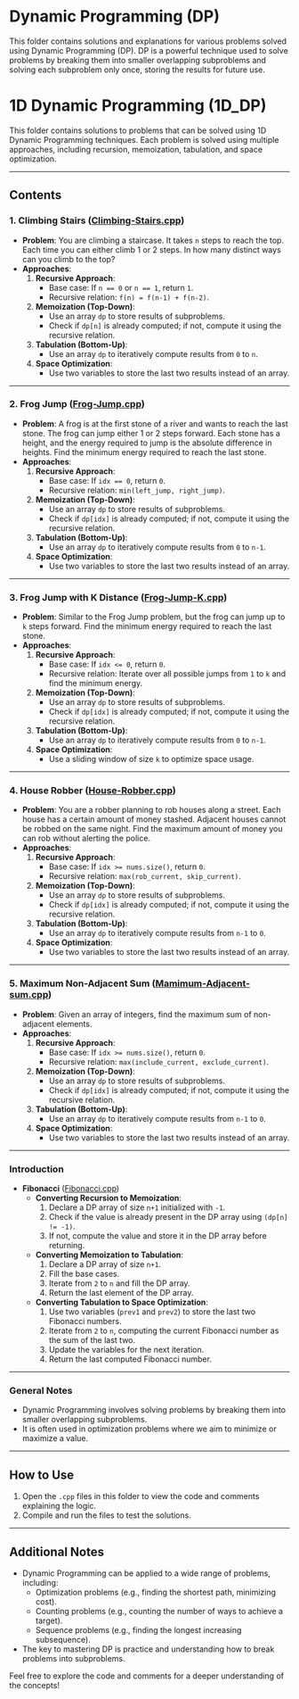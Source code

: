 # Dynamic Programming (DP)

This folder contains solutions and explanations for various problems solved using Dynamic Programming (DP). DP is a powerful technique used to solve problems by breaking them into smaller overlapping subproblems and solving each subproblem only once, storing the results for future use.

# 1D Dynamic Programming (1D_DP)

This folder contains solutions to problems that can be solved using 1D Dynamic Programming techniques. Each problem is solved using multiple approaches, including recursion, memoization, tabulation, and space optimization.

---

## Contents

### 1. **Climbing Stairs** ([Climbing-Stairs.cpp](Climbing-Stairs.cpp))
- **Problem**: You are climbing a staircase. It takes `n` steps to reach the top. Each time you can either climb 1 or 2 steps. In how many distinct ways can you climb to the top?
- **Approaches**:
  1. **Recursive Approach**:
     - Base case: If `n == 0` or `n == 1`, return `1`.
     - Recursive relation: `f(n) = f(n-1) + f(n-2)`.
  2. **Memoization (Top-Down)**:
     - Use an array `dp` to store results of subproblems.
     - Check if `dp[n]` is already computed; if not, compute it using the recursive relation.
  3. **Tabulation (Bottom-Up)**:
     - Use an array `dp` to iteratively compute results from `0` to `n`.
  4. **Space Optimization**:
     - Use two variables to store the last two results instead of an array.

---

### 2. **Frog Jump** ([Frog-Jump.cpp](Frog-Jump.cpp))
- **Problem**: A frog is at the first stone of a river and wants to reach the last stone. The frog can jump either 1 or 2 steps forward. Each stone has a height, and the energy required to jump is the absolute difference in heights. Find the minimum energy required to reach the last stone.
- **Approaches**:
  1. **Recursive Approach**:
     - Base case: If `idx == 0`, return `0`.
     - Recursive relation: `min(left_jump, right_jump)`.
  2. **Memoization (Top-Down)**:
     - Use an array `dp` to store results of subproblems.
     - Check if `dp[idx]` is already computed; if not, compute it using the recursive relation.
  3. **Tabulation (Bottom-Up)**:
     - Use an array `dp` to iteratively compute results from `0` to `n-1`.
  4. **Space Optimization**:
     - Use two variables to store the last two results instead of an array.

---

### 3. **Frog Jump with K Distance** ([Frog-Jump-K.cpp](Frog-Jump-K.cpp))
- **Problem**: Similar to the Frog Jump problem, but the frog can jump up to `k` steps forward. Find the minimum energy required to reach the last stone.
- **Approaches**:
  1. **Recursive Approach**:
     - Base case: If `idx <= 0`, return `0`.
     - Recursive relation: Iterate over all possible jumps from `1` to `k` and find the minimum energy.
  2. **Memoization (Top-Down)**:
     - Use an array `dp` to store results of subproblems.
     - Check if `dp[idx]` is already computed; if not, compute it using the recursive relation.
  3. **Tabulation (Bottom-Up)**:
     - Use an array `dp` to iteratively compute results from `0` to `n-1`.
  4. **Space Optimization**:
     - Use a sliding window of size `k` to optimize space usage.

---

### 4. **House Robber** ([House-Robber.cpp](House-Robber.cpp))
- **Problem**: You are a robber planning to rob houses along a street. Each house has a certain amount of money stashed. Adjacent houses cannot be robbed on the same night. Find the maximum amount of money you can rob without alerting the police.
- **Approaches**:
  1. **Recursive Approach**:
     - Base case: If `idx >= nums.size()`, return `0`.
     - Recursive relation: `max(rob_current, skip_current)`.
  2. **Memoization (Top-Down)**:
     - Use an array `dp` to store results of subproblems.
     - Check if `dp[idx]` is already computed; if not, compute it using the recursive relation.
  3. **Tabulation (Bottom-Up)**:
     - Use an array `dp` to iteratively compute results from `n-1` to `0`.
  4. **Space Optimization**:
     - Use two variables to store the last two results instead of an array.

---

### 5. **Maximum Non-Adjacent Sum** ([Mamimum-Adjacent-sum.cpp](Mamimum-Adjacent-sum.cpp))
- **Problem**: Given an array of integers, find the maximum sum of non-adjacent elements.
- **Approaches**:
  1. **Recursive Approach**:
     - Base case: If `idx >= nums.size()`, return `0`.
     - Recursive relation: `max(include_current, exclude_current)`.
  2. **Memoization (Top-Down)**:
     - Use an array `dp` to store results of subproblems.
     - Check if `dp[idx]` is already computed; if not, compute it using the recursive relation.
  3. **Tabulation (Bottom-Up)**:
     - Use an array `dp` to iteratively compute results from `n-1` to `0`.
  4. **Space Optimization**:
     - Use two variables to store the last two results instead of an array.

---


### Introduction
- **Fibonacci** ([Fibonacci.cpp](Introduction/Fibonacci.cpp))
  - **Converting Recursion to Memoization**:
    1. Declare a DP array of size `n+1` initialized with `-1`.
    2. Check if the value is already present in the DP array using `(dp[n] != -1)`.
    3. If not, compute the value and store it in the DP array before returning.
  - **Converting Memoization to Tabulation**:
    1. Declare a DP array of size `n+1`.
    2. Fill the base cases.
    3. Iterate from `2` to `n` and fill the DP array.
    4. Return the last element of the DP array.
  - **Converting Tabulation to Space Optimization**:
    1. Use two variables (`prev1` and `prev2`) to store the last two Fibonacci numbers.
    2. Iterate from `2` to `n`, computing the current Fibonacci number as the sum of the last two.
    3. Update the variables for the next iteration.
    4. Return the last computed Fibonacci number.

---

### General Notes
- Dynamic Programming involves solving problems by breaking them into smaller overlapping subproblems.
- It is often used in optimization problems where we aim to minimize or maximize a value.

---

## How to Use
1. Open the `.cpp` files in this folder to view the code and comments explaining the logic.
2. Compile and run the files to test the solutions.

---

## Additional Notes
- Dynamic Programming can be applied to a wide range of problems, including:
  - Optimization problems (e.g., finding the shortest path, minimizing cost).
  - Counting problems (e.g., counting the number of ways to achieve a target).
  - Sequence problems (e.g., finding the longest increasing subsequence).
- The key to mastering DP is practice and understanding how to break problems into subproblems.

Feel free to explore the code and comments for a deeper understanding of the concepts!